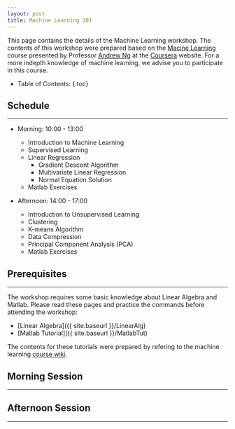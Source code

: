 ```yaml
---
layout: post
title: Machine Learning 101
---
```


This page contains the details of the Machine Learning workshop. The contents of this workshop were prepared based on the [Macine Learning](https://www.coursera.org/learn/machine-learning/outline) course presented by Professor [Andrew Ng](http://cs.stanford.edu/people/ang/) at the [Coursera](https://www.coursera.org/) website. For a more indepth knowledge of machine learning, we advise you to participate in this course.

* Table of Contents:
{:toc}

## Schedule
---

* Morning: 10:00 - 13:00
  - Introduction to Machine Learning
  - Supervised Learning
  - Linear Regression
    + Gradient Descent Algorithm
    + Multivariate Linear Regression
    + Normal Equation Solution
  - Matlab Exercises

* Afternoon: 14:00 - 17:00
  - Introduction to Unsupervised Learning
  - Clustering
  - K-means Algorithm
  - Data Compression
  - Principal Component Analysis (PCA)
  - Matlab Exercises
  

## Prerequisites
---

The workshop requires some basic knowledge about Linear Algebra and Matlab. Please read these pages and practice the commands before attending the workshop:

* [Linear Algebra]({{ site.baseurl }}/LinearAlg)
* [Matlab Tutorial]({{ site.baseurl }}/MatlabTut)

The contents for these tutorials were prepared by refering to the machine learning [course wiki](https://share.coursera.org/wiki/index.php/ML:Main).

## Morning Session
---

## Afternoon Session
---